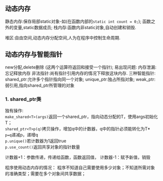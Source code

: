 ## 动态内存

静态内存:保存局部static对象-如(在函数内部的```static int count = 0;```);
函数之外的变量,static数据成员;
栈内存:函数内非static对象,自动创建和销毁.

堆区:自由空间,动态内存分配空间,人为在程序中控制生命周期.

## 动态内存与智能指针
new分配,delete删除 (这两个运算符返回和接受一个指针);
易出现问题:
内存泄漏:忘记释放内存
非法指针:尚有指针引用内存的情况下释放这块内存.
三种智能指针:
shared_ptr:允许多个指针指向同一个对象;
unique_ptr:独占所指对象;
weak_ptr:弱引用,指向shared_ptr所管理的对象

### 1. shared_ptr类
独有操作: \
```make_shared<T>(args)```返回一个shared_ptr，指向动态分配的T，使用args初始化T；\
```shared_ptr<T>p(q)```拷贝操作，增加q中的计数器，q中的指针必须能转化为T*\
```p=q```递减p，递增q\
```p.unique()```若计数器为1返回true\
```p.use_count()```返回共享对象的指针数量

计数器+1：参数传递，传递给函数，函数返回值，
计数器-1：赋予新值，销毁

程序使用动态内存的情况：
程序不知道自己需要使用多少对象；不知道所需对象的准确类型；需要在多个对象间共享数据；